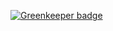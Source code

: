 
[![Greenkeeper badge](https://badges.greenkeeper.io/wmemorgan/recaptcha-ms-aws.svg)](https://greenkeeper.io/)
